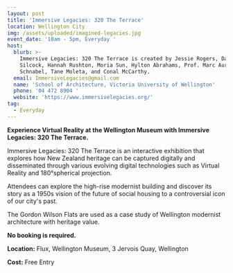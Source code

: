 ```yaml
---
layout: post
title: 'Immersive Legacies: 320 The Terrace'
location: Wellington City
img: /assets/uploaded/imagined-legacies.jpg
event_date: '10am - 5pm, Everyday '
host:
  blurb: >-
    Immersive Legacies: 320 The Terrace is created by Jessie Rogers, David
    Silcock, Hannah Rushton, Moria Sun, Hylton Abrahams, Prof. Marc Aurel
    Schnabel, Tane Moleta, and Conal McCarthy. 
  email: ImmersiveLegacies@gmail.com
  name: 'School of Architecture, Victoria University of Wellington'
  phone: '04 472 8904 '
  website: 'https://www.immersivelegacies.org/'
tag:
  - Everyday
---
```

**Experience Virtual Reality at the Wellington Museum with Immersive Legacies: 320 The Terrace.**

Immersive Legacies: 320 The Terrace is an interactive exhibition that explores how New Zealand heritage can be captured digitally and disseminated through various evolving digital technologies such as Virtual Reality and 180°spherical projection. 

Attendees can explore the high-rise modernist building and discover its story as a 1950s vision of the future of social housing to a controversial icon of our city's past.    

The Gordon Wilson Flats are used as a case study of Wellington modernist architecture with heritage value.



**No booking is required.** 

**Location:** Flux, Wellington Museum, 3 Jervois Quay, Wellington

**Cost:** Free Entry
